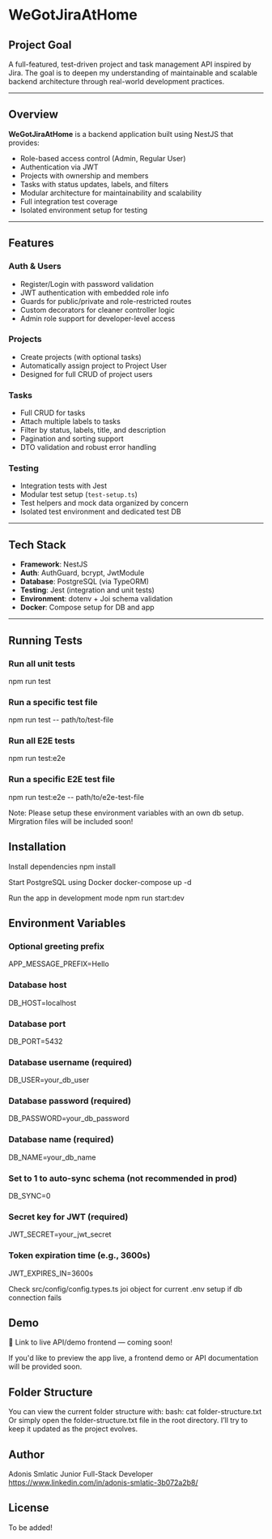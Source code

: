 # WeGotJiraAtHome

## Project Goal

A full-featured, test-driven project and task management API inspired by Jira. The goal is to deepen my understanding of maintainable and scalable backend architecture through real-world development practices.

---

## Overview

**WeGotJiraAtHome** is a backend application built using NestJS that provides:

- Role-based access control (Admin, Regular User)
- Authentication via JWT
- Projects with ownership and members
- Tasks with status updates, labels, and filters
- Modular architecture for maintainability and scalability
- Full integration test coverage
- Isolated environment setup for testing

---

## Features

### Auth & Users

- Register/Login with password validation
- JWT authentication with embedded role info
- Guards for public/private and role-restricted routes
- Custom decorators for cleaner controller logic
- Admin role support for developer-level access

### Projects

- Create projects (with optional tasks)
- Automatically assign project to Project User
- Designed for full CRUD of project users

### Tasks

- Full CRUD for tasks
- Attach multiple labels to tasks
- Filter by status, labels, title, and description
- Pagination and sorting support
- DTO validation and robust error handling

### Testing

- Integration tests with Jest
- Modular test setup (`test-setup.ts`)
- Test helpers and mock data organized by concern
- Isolated test environment and dedicated test DB

---

## Tech Stack

- **Framework**: NestJS
- **Auth**: AuthGuard, bcrypt, JwtModule
- **Database**: PostgreSQL (via TypeORM)
- **Testing**: Jest (integration and unit tests)
- **Environment**: dotenv + Joi schema validation
- **Docker**: Compose setup for DB and app

---

## Running Tests

### Run all unit tests
npm run test

### Run a specific test file
npm run test -- path/to/test-file

### Run all E2E tests
npm run test:e2e

### Run a specific E2E test file
npm run test:e2e -- path/to/e2e-test-file

Note: Please setup these environment variables with an own db setup. Mirgration files will be included soon!


## Installation

Install dependencies
npm install

Start PostgreSQL using Docker
docker-compose up -d

Run the app in development mode
npm run start:dev

## Environment Variables
### Optional greeting prefix
APP_MESSAGE_PREFIX=Hello
### Database host
DB_HOST=localhost
### Database port
DB_PORT=5432
### Database username (required)
DB_USER=your_db_user
### Database password (required)
DB_PASSWORD=your_db_password
### Database name (required)
DB_NAME=your_db_name
### Set to 1 to auto-sync schema (not recommended in prod)
DB_SYNC=0
### Secret key for JWT (required)
JWT_SECRET=your_jwt_secret
### Token expiration time (e.g., 3600s)
JWT_EXPIRES_IN=3600s

Check src/config/config.types.ts joi object for current .env setup if db connection fails

## Demo
🔗 Link to live API/demo frontend — coming soon!

If you'd like to preview the app live, a frontend demo or API documentation will be provided soon.

## Folder Structure

You can view the current folder structure with:
bash:
cat folder-structure.txt
Or simply open the folder-structure.txt file in the root directory.
I’ll try to keep it updated as the project evolves.

## Author
Adonis Smlatic
Junior Full-Stack Developer
https://www.linkedin.com/in/adonis-smlatic-3b072a2b8/

## License
To be added!
